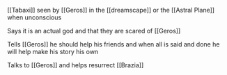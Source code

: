 [[Tabaxi]] seen by [[Geros]] in the [[dreamscape]] or the [[Astral Plane]] when unconscious 

Says it is an actual god and that they are scared of [[Geros]] 

Tells [[Geros]] he should help his friends and when all is said and done he will help make his story his own

Talks to [[Geros]] and helps resurrect [[Brazia]] 